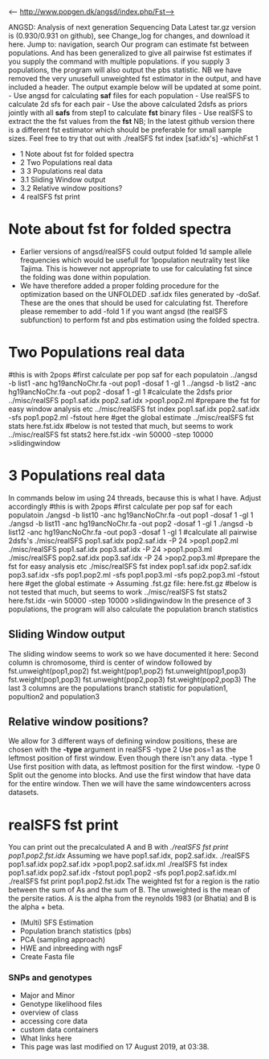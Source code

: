 <-- http://www.popgen.dk/angsd/index.php/Fst-->

ANGSD: Analysis of next generation Sequencing Data
Latest tar.gz version is (0.930/0.931 on github), see Change_log for changes, and download it  here.
Jump to: navigation, search
Our program can estimate fst between populations. And has been generalized to give all pairwise fst estimates if you supply the command with multiple populations.
if you supply 3 populations, the program will also output the pbs statistic.
NB we have removed the very unusefull unweighted fst estimator in the output, and have included a header. The output example below will be updated at some point.
\- Use angsd for calculating **saf** files for each population
\- Use realSFS to calculate 2d sfs for each pair
\- Use the above calculated 2dsfs as priors jointly with all **safs** from step1 to calculate **fst** binary files
\- Use realSFS to extract the the fst values from the **fst**
NB; In the latest github version there is a different fst estimator which should be preferable for small sample sizes. Feel free to try that out with
./realSFS fst index [saf.idx's] -whichFst 1
* 1 Note about fst for folded spectra
* 2 Two Populations real data
* 3 3 Populations real data
* 3.1 Sliding Window output
* 3.2 Relative window positions?
* 4 realSFS fst print
# Note about fst for folded spectra
* Earlier versions of angsd/realSFS could output folded 1d sample allele frequencies which would be usefull for 1population neutrality test like Tajima. This is however not appropriate to use for calculating fst since the folding was done within population.
* We have therefore added a proper folding procedure for the optimization based on the UNFOLDED .saf.idx files generated by -doSaf. These are the ones that should be used for calculating fst.
Therefore please remember to add -fold 1 if you want angsd (the realSFS subfunction) to perform fst and pbs estimation using the folded spectra.
# Two Populations real data
#this is with 2pops
#first calculate per pop saf for each populatoin
../angsd -b list1  -anc hg19ancNoChr.fa -out pop1 -dosaf 1 -gl 1
../angsd -b list2  -anc hg19ancNoChr.fa -out pop2 -dosaf 1 -gl 1
#calculate the 2dsfs prior
../misc/realSFS pop1.saf.idx pop2.saf.idx >pop1.pop2.ml
#prepare the fst for easy window analysis etc
../misc/realSFS fst index pop1.saf.idx pop2.saf.idx -sfs pop1.pop2.ml -fstout here
#get the global estimate
../misc/realSFS fst stats here.fst.idx 
#below is not tested that much, but seems to work
../misc/realSFS fst stats2 here.fst.idx -win 50000 -step 10000 >slidingwindow
# 3 Populations real data
In commands below im using 24 threads, because this is what I have. Adjust accordingly
#this is with 2pops
#first calculate per pop saf for each populatoin
./angsd -b list10  -anc hg19ancNoChr.fa -out pop1 -dosaf 1 -gl 1
./angsd -b list11  -anc hg19ancNoChr.fa -out pop2 -dosaf 1 -gl 1
./angsd -b list12  -anc hg19ancNoChr.fa -out pop3 -dosaf 1 -gl 1
#calculate all pairwise 2dsfs's
./misc/realSFS pop1.saf.idx pop2.saf.idx -P 24 >pop1.pop2.ml
./misc/realSFS pop1.saf.idx pop3.saf.idx -P 24 >pop1.pop3.ml
./misc/realSFS pop2.saf.idx pop3.saf.idx -P 24 >pop2.pop3.ml
#prepare the fst for easy analysis etc
./misc/realSFS fst index pop1.saf.idx pop2.saf.idx pop3.saf.idx -sfs pop1.pop2.ml -sfs pop1.pop3.ml -sfs pop2.pop3.ml -fstout here
#get the global estimate
-> Assuming .fst.gz file: here.fst.gz
#below is not tested that much, but seems to work
../misc/realSFS fst stats2 here.fst.idx -win 50000 -step 10000 >slidingwindow
In the presence of 3 populations, the program will also calculate the population branch statistics
## Sliding Window output
The sliding window seems to work so we have documented it here:
Second column is chromosome, third is center of window followed by
fst.unweight(pop1,pop2) fst.weight(pop1,pop2) fst.unweight(pop1,pop3) fst.weight(pop1,pop3) fst.unweight(pop2,pop3) fst.weight(pop2,pop3)
The last 3 columns are the populations branch statistic for population1, popultion2 and population3
## Relative window positions?
We allow for 3 different ways of defining window positions, these are chosen with the **-type** argument in realSFS
-type 2 Use pos=1 as the leftmost position of first window. Even though there isn't any data.
-type 1 Use first position with data, as leftmost position for the first window.
-type 0 Split out the genome into blocks. And use the first window that have data for the entire window. Then we will have the same windowcenters across datasets.
# realSFS fst print
You can print out the precalculated A and B with
_./realSFS fst print pop1.pop2.fst.idx_
Assuming we have pop1.saf.idx, pop2.saf.idx.
./realSFS pop1.saf.idx pop2.saf.idx >pop1.pop2.saf.idx.ml
./realSFS fst index pop1.saf.idx pop2.saf.idx -fstout pop1.pop2 -sfs pop1.pop2.saf.idx.ml
./realSFS fst print pop1.pop2.fst.idx
The weighted fst for a region is the ratio between the sum of As and the sum of B. The unweighted is the mean of the persite ratios.
A is the alpha from the reynolds 1983 (or Bhatia) and B is the alpha + beta.
* (Multi) SFS Estimation
* Population branch statistics (pbs)
* PCA (sampling approach)
* HWE and inbreeding with ngsF
* Create Fasta file
### SNPs and genotypes
* Major and Minor
* Genotype likelihood files
* overview of class
* accessing core data
* custom data containers
* What links here
* This page was last modified on 17 August 2019, at 03:38.
